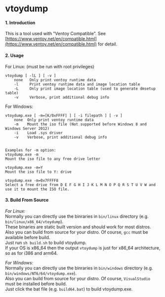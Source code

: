 # vtoydump

#### 1. Introduction
This is a tool used with "Ventoy Compatible". See [https://www.ventoy.net/en/compatible.html](https://www.ventoy.net/en/compatible.html) for detail.

#### 2. Usage
For Linux:  (must be run with root privileges)
```
vtoydump [ -lL ] [ -v ]  
    none   Only print ventoy runtime data  
    -l     Print ventoy runtime data and image location table  
    -L     Only print image location table (used to generate dmsetup table)  
    -v     Verbose, print additional debug info  
```

  
For Windows:  
```
vtoydump.exe [ -m=[K/0xFFFF] ] [ -i filepath ] [ -v ]  
    none  Only print ventoy runtime data  
    -m    Mount the iso file (Not supported before Windows 8 and Windows Server 2012)  
    -i    Load .sys driver  
    -v    Verbose, print additional debug info 


Examples for -m option:
vtoydump.exe -m
Mount the iso file to any free drive letter

vtoydump.exe -m=Y
Mount the iso file to Y: drive

vtoydump.exe -m=0x7FFFF8
Select a free drive from D E F G H I J K L M N O P Q R S T U V W and use it to mount the ISO file.

```

#### 3. Build From Source
*For Linux:*   
Normally you can directly use the binraries in `bin/linux` directory (e.g. `bin/linux/x86_64/vtoydump`).  
These binaries are static built version and should work for most distros.  
Also you can build from source for your distro. Of course, `gcc` must be available before build.  
Just run `sh build.sh` to build vtoydump.   
If your OS is x86_64 then the output `vtoydump` is just for x86_64 architecture, so as for i386 and arm64.  

*For Windows:*   
Normally you can directly use the binraries in `bin/windows` directory (e.g. `bin/windows/NT6/64/vtoydump.exe`).  
Also you can build from source for your distro. Of course, `VisualStudio` must be installed before build.  
Just click the bat file (e.g. `build64.bat`) to build vtoydump.exe.   
